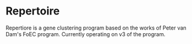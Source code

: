 # Repertoire
Repertiore is a gene clustering program based on the works of Peter van Dam's FoEC program. 
Currently operating on v3 of the program.
